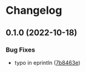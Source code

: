 # Changelog

## 0.1.0 (2022-10-18)


### Bug Fixes

* typo in eprintln ([7b8463e](https://github.com/SIMPLE-BuildingSimulation/heat/commit/7b8463ecd9143b60fa4eb8ab0b79e90159e3b324))
